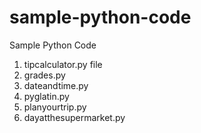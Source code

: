 # sample-python-code
Sample Python Code
1. tipcalculator.py file
2. grades.py
3. dateandtime.py
4. pyglatin.py
5. planyourtrip.py
6. dayatthesupermarket.py
